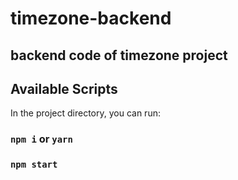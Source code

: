 # timezone-backend

## backend code of timezone project


## Available Scripts

In the project directory, you can run:

### `npm i` or `yarn`
### `npm start`
